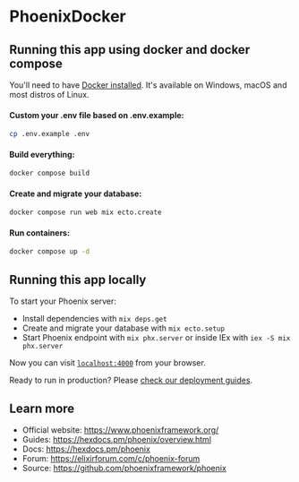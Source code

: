 # PhoenixDocker

## Running this app using docker and docker compose

You'll need to have [Docker installed](https://docs.docker.com/get-docker/).
It's available on Windows, macOS and most distros of Linux.

#### Custom your .env file based on .env.example:

```sh
cp .env.example .env
```
#### Build everything:

```sh
docker compose build
```

#### Create and migrate your database:

```sh
docker compose run web mix ecto.create
```

#### Run containers:

```sh
docker compose up -d
```

## Running this app locally

To start your Phoenix server:

  * Install dependencies with `mix deps.get`
  * Create and migrate your database with `mix ecto.setup`
  * Start Phoenix endpoint with `mix phx.server` or inside IEx with `iex -S mix phx.server`

Now you can visit [`localhost:4000`](http://localhost:4000) from your browser.

Ready to run in production? Please [check our deployment guides](https://hexdocs.pm/phoenix/deployment.html).

## Learn more

  * Official website: https://www.phoenixframework.org/
  * Guides: https://hexdocs.pm/phoenix/overview.html
  * Docs: https://hexdocs.pm/phoenix
  * Forum: https://elixirforum.com/c/phoenix-forum
  * Source: https://github.com/phoenixframework/phoenix
